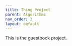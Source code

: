 ```yaml
---
title: Thing Project
parent: Algorithms
nav_order: 3
layout: default
---
```


This is the guestbook project.
